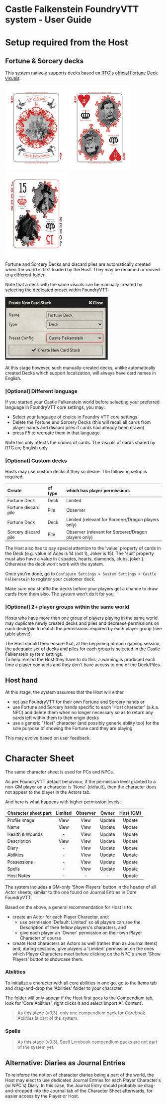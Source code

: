 # Castle Falkenstein FoundryVTT system - User Guide

# Setup required from the Host

## Fortune & Sorcery decks
This system natively supports decks based on [RTG's official Fortune Deck visuals](https://rtalsoriangames.com/2020/07/24/falkenstein-friday-the-fortune-deck/).

<img src="../src/cards/01.png" alt="Ace of Hearts" width="200"/> <img src="../src/cards/13.png" alt="King of Hearts" width="200"/> <img src="../src/cards/54.png" alt="Joker" width="200"/>

Fortune and Sorcery Decks and discard piles are automatically created when the world is first loaded by the Host. They may be renamed or moved to a different folder.

Note that a deck with the same visuals can be manually created by selecting the dedicated preset within FoundryVTT:

![](./deck-preset.jpg)

At this stage however, such manually-created decks, unlike automatically created Decks which support localization, will always have card names in English.

### [Optional] Different language
If you started your Castle Falkenstein world before selecting your preferred language in FoundryVTT core settings, you may:
- Select your language of choice in Foundry VTT core settings
- Delete the Fortune and Sorcery Decks (this will recall all cards from player hands and discard piles if cards had already been drawn)
- press F5 to recreate them in that language.

Note this only affects the _names_ of cards. The visuals of cards shared by RTG are English only.

### [Optional] Custom decks
Hosts may use custom decks if they so desire. The following setup is required.

| Create                |of type | which has player permissions                         |
| :-------------------- | :----- | :--------------------------------------------------- |
| Fortune Deck          |Deck    | Limited                                              |
| Fortune discard pile  |Pile    | Observer                                             |
| Fortune Deck          |Deck    | Limited (relevant for Sorcerer/Dragon players only)  |
| Sorcery discard pile  |Pile    | Observer (relevant for Sorcerer/Dragon players only) |

The Host also has to pay special attention to the 'value' property of cards in the Deck (e.g. value of Aces is 14 (not 1), Joker is 15).
The 'suit' property must also have a value in { spades, hearts, diamonds, clubs, joker }. Otherwise the deck won't work with the system.

Once you're done, go to `Configure Settings > System Settings > Castle Falkenstein` to register your customer deck.

Make sure you shuffle the decks before your players get a chance to draw cards from them also. The system won't do it for you.

### [Optional] 2+ player groups within the same world
Hosts who have more than one group of players playing in the same world may duplicate newly created decks and piles and decrease permissions on each deck/pile to match the permissions required by each player group (see table above).

The Host should then ensure that, at the beginning of each gaming session, the adequate set of decks and piles for each group is selected in the Castle Falkenstein system settings.\
To help remind the Host they have to do this, a warning is produced each time a player connects and they don't have access to one of the Deck/Piles.

## Host hand
At this stage, the system assumes that the Host will either
  + not use FoundryVTT for their own Fortune and Sorcery hands or
  + use Fortune and Sorcery hands specific to each 'Host character' (a.k.a. NPC) and delete them when no longer necessary so as to return any cards left within them to their origin decks
  + use a generic "Host" character (and possibly generic ability too) for the sole purpose of showing the Fortune card they are playing

This may evolve based on user feedback.

# Character Sheet
The same character sheet is used for PCs and NPCs.

As per FoundryVTT default behaviour, if the permission level granted to a non-GM player on a character is 'None' (default), then the character does not appear to the player in the Actors tab.

And here is what happens with higher permission levels:

| Character sheet part | Limited | Observer | Owner  | Host (GM) |
|----------------------|:-------:|:--------:|:------:|:---------:|
| Profile image        | View    | View     | Update | Update    |
| Name                 | View    | View     | Update | Update    |
| Health & Wounds      | -       | View     | Update | Update    |
| Description          | View    | View     | Update | Update    |
| Diary                | -       | View     | Update | Update    |
| Abilities            | -       | View     | Update | Update    |
| Possessions          | -       | View     | Update | Update    |
| Spells               | -       | View     | Update | Update    |
| Host Notes           | -       | -        | -      | Update    |

The system includes a GM-only 'Show Players' button in the header of all Actor sheets, similar to the one found on Journal Entries in Core FoundryVTT.

Based on the above, a general recommendation for Host is to:
- create an Actor for each Player Character, and:
  - use permission 'Default: Limited' so all players can see the Description of their fellow players's characters, and
  - give each player an 'Owner' permission on their own Player Character of course
- create Host characters as Actors as well (rather than as Journal Items) and, during sessions, give players a 'Limited' permission on the ones which Player Characters meet before clicking on the NPC's sheet 'Show Players' button to showcase them.

### Abilities
To initialize a character with all core abilities in one go, go to the Items tab and drag-and-drop the 'Abilities' folder to your character.

The folder will only appear if the Host first goes to the Compendium tab, look for 'Core Abilities', right clicks it and select'Import All Content'.

> As this stage (v0.3), only one compendium pack for Corebook Abilities is part of the system.

### Spells
> As this stage (v0.3), Spell Lorebook compendium packs are not part of the system yet.

## Alternative: Diaries as Journal Entries
To reinforce the notion of character diaries being a part of the world, the Host may elect to use dedicated Journal Entries for each Player Character's (or NPC's) Diary.
In this case, the Journal Entry should probably be drag-and-dropped into the Journal tab of the Character Sheet afterwards, for easier access by the Player or Host.
